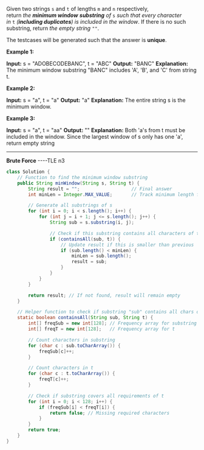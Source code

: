 Given two strings `s` and `t` of lengths `m` and `n` respectively, return _the **minimum window**_ **_substring_** _of_ `s` _such that every character in_ `t` _(**including duplicates**) is included in the window_. If there is no such substring, return _the empty string_ `""`.

The testcases will be generated such that the answer is **unique**.

**Example 1:**

**Input:** s = "ADOBECODEBANC", t = "ABC"
**Output:** "BANC"
**Explanation:** The minimum window substring "BANC" includes 'A', 'B', and 'C' from string t.

**Example 2:**

**Input:** s = "a", t = "a"
**Output:** "a"
**Explanation:** The entire string s is the minimum window.

**Example 3:**

**Input:** s = "a", t = "aa"
**Output:** ""
**Explanation:** Both 'a's from t must be included in the window.
Since the largest window of s only has one 'a', return empty string

--------------------------------------------------------------------
**Brute Force** ----TLE n3
```java
class Solution {
    // Function to find the minimum window substring
    public String minWindow(String s, String t) {
        String result = "";                   // Final answer
        int minLen = Integer.MAX_VALUE;       // Track minimum length found

        // Generate all substrings of s
        for (int i = 0; i < s.length(); i++) {
            for (int j = i + 1; j <= s.length(); j++) {
                String sub = s.substring(i, j);

                // Check if this substring contains all characters of t
                if (containsAll(sub, t)) {
                    // Update result if this is smaller than previous
                    if (sub.length() < minLen) {
                        minLen = sub.length();
                        result = sub;
                    }
                }
            }
        }

        return result; // If not found, result will remain empty
    }

    // Helper function to check if substring "sub" contains all chars of "t"
    static boolean containsAll(String sub, String t) {
        int[] freqSub = new int[128]; // Frequency array for substring
        int[] freqT = new int[128];   // Frequency array for t

        // Count characters in substring
        for (char c : sub.toCharArray()) {
            freqSub[c]++;
        }

        // Count characters in t
        for (char c : t.toCharArray()) {
            freqT[c]++;
        }

        // Check if substring covers all requirements of t
        for (int i = 0; i < 128; i++) {
            if (freqSub[i] < freqT[i]) {
                return false; // Missing required characters
            }
        }
        return true;
    }
}


```

